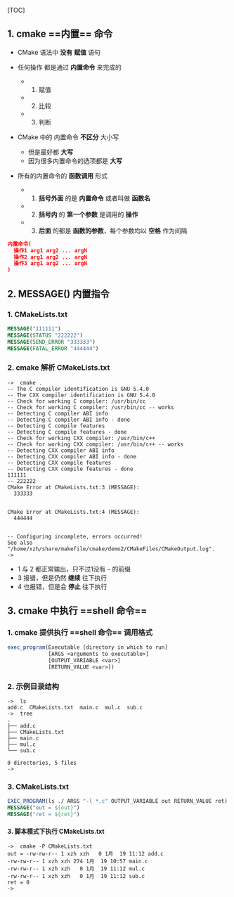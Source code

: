 [TOC]



## 1. cmake ==内置== 命令

- CMake 语法中 **没有** **赋值** 语句

- 任何操作 都是通过 **内置命令** 来完成的
	- 1) 赋值
	- 2) 比较
	- 3) 判断

- CMake 中的 内置命令 **不区分** 大小写
	- 但是最好都 **大写**
	- 因为很多内置命令的选项都是 **大写**

- 所有的内置命令的 **函数调用** 形式
	- 1) **括号外面** 的是 **内置命令** 或者叫做 **函数名** 
  - 2) **括号内** 的 **第一个参数** 是调用的 **操作**
  - 3) **后面** 的都是 **函数的参数**，每个参数均以 **空格** 作为间隔

```cmake
内置命令(
  操作1 arg1 arg2 ... argN
  操作2 arg1 arg2 ... argN
  操作3 arg1 arg2 ... argN
)
```



## 2. MESSAGE() 内置指令

### 1. CMakeLists.txt

```cmake
MESSAGE("111111")
MESSAGE(STATUS "222222")
MESSAGE(SEND_ERROR "333333")
MESSAGE(FATAL_ERROR "444444")
```

### 2. cmake 解析 CMakeLists.txt

```
->  cmake .
-- The C compiler identification is GNU 5.4.0
-- The CXX compiler identification is GNU 5.4.0
-- Check for working C compiler: /usr/bin/cc
-- Check for working C compiler: /usr/bin/cc -- works
-- Detecting C compiler ABI info
-- Detecting C compiler ABI info - done
-- Detecting C compile features
-- Detecting C compile features - done
-- Check for working CXX compiler: /usr/bin/c++
-- Check for working CXX compiler: /usr/bin/c++ -- works
-- Detecting CXX compiler ABI info
-- Detecting CXX compiler ABI info - done
-- Detecting CXX compile features
-- Detecting CXX compile features - done
111111
-- 222222
CMake Error at CMakeLists.txt:3 (MESSAGE):
  333333


CMake Error at CMakeLists.txt:4 (MESSAGE):
  444444


-- Configuring incomplete, errors occurred!
See also "/home/xzh/share/makefile/cmake/demo2/CMakeFiles/CMakeOutput.log".
->
```

- 1 与 2 都正常输出，只不过1没有 `—` 的前缀
- 3 报错，但是仍然 **继续** 往下执行
- 4 也报错，但是会 **停止** 往下执行



## 3. cmake 中执行 ==shell 命令==

### 1. cmake 提供执行 ==shell 命令== 调用格式

```cmake
exec_program(Executable [directory in which to run]
             [ARGS <arguments to executable>]
             [OUTPUT_VARIABLE <var>]
             [RETURN_VALUE <var>])
```

### 2. 示例目录结构

```
->  ls
add.c  CMakeLists.txt  main.c  mul.c  sub.c
->  tree
.
├── add.c
├── CMakeLists.txt
├── main.c
├── mul.c
└── sub.c

0 directories, 5 files
->
```

### 3. CMakeLists.txt

```cmake
EXEC_PROGRAM(ls ./ ARGS "-l *.c" OUTPUT_VARIABLE out RETURN_VALUE ret) # ls -l *.c
MESSAGE("out = ${out}")
MESSAGE("ret = ${ret}")
```

#### 3. 脚本模式下执行 CMakeLists.txt

```
->  cmake -P CMakeLists.txt
out = -rw-rw-r-- 1 xzh xzh   0 1月  19 11:12 add.c
-rw-rw-r-- 1 xzh xzh 274 1月  19 10:57 main.c
-rw-rw-r-- 1 xzh xzh   0 1月  19 11:12 mul.c
-rw-rw-r-- 1 xzh xzh   0 1月  19 11:12 sub.c
ret = 0
->
```

